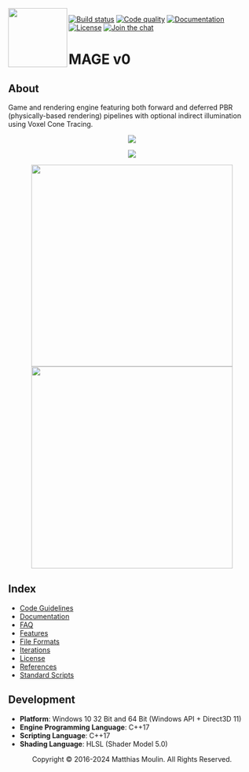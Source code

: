 <img align="left" src="https://github.com/matt77hias/MAGE-v0-Meta/blob/gh-pages/res/MAGE.png" width="120px"/>

[![Build status][actions-svg]][actions] [![Code quality][codacy-svg]][codacy] [![Documentation][documentation-svg]][documentation] [![License][license-svg]][license] [![Join the chat][gitter-svg]][gitter]

[actions-svg]:       https://github.com/matt77hias/MAGE-v0/workflows/Contribution/badge.svg?branch=master
[codacy-svg]:        https://app.codacy.com/project/badge/Grade/9d2719c91eb445fd916fd07bdeff098d
[documentation-svg]: https://img.shields.io/badge/docs-doxygen-blue.svg
[license-svg]:       https://img.shields.io/badge/license-GPL%203.0-blue.svg
[gitter-svg]:        https://badges.gitter.im/mage_dev/community.svg

[actions]:           https://github.com/matt77hias/MAGE-v0/actions?query=workflow%3AContribution
[codacy]:            https://app.codacy.com/gh/matt77hias/MAGE/dashboard?utm_source=gh&utm_medium=referral&utm_content=&utm_campaign=Badge_grade
[documentation]:     https://matt77hias.github.io/MAGE-v0-Doc
[license]:           LICENSE.txt
[gitter]:            https://gitter.im/mage_dev/community

# MAGE v0

## About
Game and rendering engine featuring both forward and deferred PBR (physically-based rendering) pipelines with optional indirect illumination using Voxel Cone Tracing.

<p align="center"><img src="https://github.com/matt77hias/MAGE-v0-Meta/blob/gh-pages/res/Example.png"></p>
<p align="center"><img src="https://github.com/matt77hias/MAGE-v0-Meta/blob/gh-pages/res/Example 4.png"></p>
<p align="center"><img src="https://github.com/matt77hias/MAGE-v0-Meta/blob/gh-pages/res/Example 2.png" width="410"><img src="https://github.com/matt77hias/MAGE-v0-Meta/blob/gh-pages/res/Example 3.png" width="410"></p>

## Index
* [Code Guidelines](MAGE/Meta/CodeGuidelines.md)
* [Documentation](https://matt77hias.github.io/MAGE-v0-Doc/MAGE-Doc/html/index.html)
* [FAQ](MAGE/Meta/FrequentlyAskedQuestions.md)
* [Features](MAGE/Meta/Features.md)
* [File Formats](MAGE/Meta/FileFormats.md)
* [Iterations](MAGE/Meta/Iterations.md)
* [License](https://raw.githubusercontent.com/matt77hias/MAGE-v0/master/LICENSE.txt)
* [References](MAGE/Meta/References.md)
* [Standard Scripts](MAGE/Meta/StandardScripts.md)

## Development
* **Platform**: Windows 10 32 Bit and 64 Bit (Windows API + Direct3D 11)
* **Engine Programming Language**: C++17
* **Scripting Language**: C++17
* **Shading Language**: HLSL (Shader Model 5.0)


<p align="center">Copyright © 2016-2024 Matthias Moulin. All Rights Reserved.</p>
